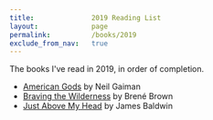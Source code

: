 ```yaml
---
title:              2019 Reading List
layout:             page
permalink:          /books/2019
exclude_from_nav:   true
---
```


The books I've read in 2019, in order of completion.

* [American Gods](https://smile.amazon.com/American-Gods-Neil-Gaiman/dp/0380973650/) by Neil Gaiman
* [Braving the Wilderness](https://smile.amazon.com/Braving-Wilderness-quest-belonging-courage/dp/1785041754/) by Bren&eacute; Brown
* [Just Above My Head](https://smile.amazon.com/Just-Above-My-Head-Novel/dp/0385334567/) by James Baldwin

